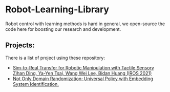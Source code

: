 # Robot-Learning-Library

Robot control with learning methods is hard in general, we open-source the code here for boosting our research and development.

## Projects:
There is a list of project using these repository:
* [Sim-to-Real Transfer for Robotic Manipulation with Tactile Sensory Zihan Ding, Ya-Yen Tsai, Wang Wei Lee, Bidan Huang (IROS 2021)](https://github.com/quantumiracle/Robotic_Door_Opening_with_Tactile_Simulation)
* [Not Only Domain Randomization: Universal Policy with Embedding System Identification.](https://github.com/quantumiracle/UPESI)
